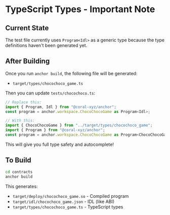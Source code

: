 # TypeScript Types - Important Note

## Current State

The test file currently uses `Program<Idl>` as a generic type because the type definitions haven't been generated yet.

## After Building

Once you run `anchor build`, the following file will be generated:
- `target/types/chocochoco_game.ts`

Then you can update `tests/chocochoco.ts`:

```typescript
// Replace this:
import { Program, Idl } from "@coral-xyz/anchor";
const program = anchor.workspace.ChocoChocoGame as Program<Idl>;

// With this:
import { ChocoChocoGame } from "../target/types/chocochoco_game";
import { Program } from "@coral-xyz/anchor";
const program = anchor.workspace.ChocoChocoGame as Program<ChocoChocoGame>;
```

This will give you full type safety and autocomplete!

## To Build

```bash
cd contracts
anchor build
```

This generates:
- `target/deploy/chocochoco_game.so` - Compiled program
- `target/idl/chocochoco_game.json` - IDL (like ABI)
- `target/types/chocochoco_game.ts` - TypeScript types
